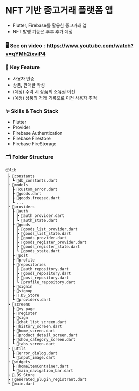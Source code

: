 # NFT 기반 중고거래 플랫폼 앱
- Flutter, Firebase를 활용한 중고거래 앱
- NFT 발행 기능은 추후 추가 예정


### 🖥 See on video : https://www.youtube.com/watch?v=qYMh2ixviP4

### 🔧 Key Feature
- 사용자 인증
- 상품, 판매글 작성
- (예정) 수락 시 상품의 소유권 이전
- (예정) 상품의 거래 기록으로 이전 사용자 추적

### ✨ Skills & Tech Stack
- Flutter
- Provider
- Firebase Authentication
- Firebase Firestore
- Firebase FireStorage

### 🗂 Folder Structure
```
📦lib
 ┣ 📂constants
 ┃ ┗ 📜db_constants.dart
 ┣ 📂models
 ┃ ┣ 📜custom_error.dart
 ┃ ┣ 📜goods.dart
 ┃ ┣ 📜goods.freezed.dart
 ┃ ┗ ...
 ┣ 📂providers
 ┃ ┣ 📂auth
 ┃ ┃ ┣ 📜auth_provider.dart
 ┃ ┃ ┗ 📜auth_state.dart
 ┃ ┣ 📂goods
 ┃ ┃ ┣ 📜goods_list_provider.dart
 ┃ ┃ ┣ 📜goods_list_state.dart
 ┃ ┃ ┣ 📜goods_provider.dart
 ┃ ┃ ┣ 📜goods_register_provider.dart
 ┃ ┃ ┣ 📜goods_register_state.dart
 ┃ ┃ ┗ 📜goods_state.dart
 ┃ ┣ 📂post
 ┃ ┣ 📂profile
 ┃ ┣ 📂repositories
 ┃ ┃ ┣ 📜auth_repository.dart
 ┃ ┃ ┣ 📜goods_repository.dart
 ┃ ┃ ┣ 📜post_repository.dart
 ┃ ┃ ┗ 📜profile_repository.dart
 ┃ ┣ 📂signin
 ┃ ┣ 📂signup
 ┃ ┣ 📜.DS_Store
 ┃ ┗ 📜providers.dart
 ┣ 📂screens
 ┃ ┣ 📂my_page
 ┃ ┣ 📂register
 ┃ ┣ 📂sign
 ┃ ┣ 📜chat_list_screen.dart
 ┃ ┣ 📜history_screen.dart
 ┃ ┣ 📜home_screen.dart
 ┃ ┣ 📜product_detail_screen.dart
 ┃ ┣ 📜show_category_screen.dart
 ┃ ┗ 📜tabs_screen.dart
 ┣ 📂utils
 ┃ ┣ 📜error_dialog.dart
 ┃ ┗ 📜input_image.dart
 ┣ 📂widgets
 ┃ ┣ 📜homeItemContainer.dart
 ┃ ┗ 📜main_navigation_bar.dart
 ┣ 📜.DS_Store
 ┣ 📜generated_plugin_registrant.dart
 ┗ 📜main.dart
```